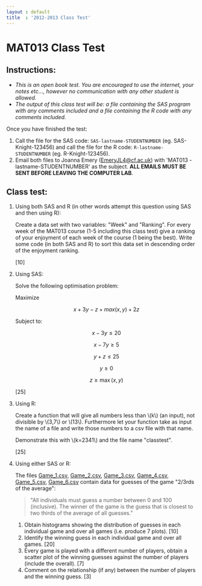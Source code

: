```yaml
---
layout : default
title  : '2012-2013 Class Test'
---
```

# MAT013 Class Test

## Instructions:

- *This is an open book test. You are encouraged to use the internet, your notes etc..., however no communication with any other student is allowed.*
- *The output of this class test will be: a file containing the SAS program with any comments included and a file containing the R code with any comments included.*

Once you have finished the test:

1. Call the file for the SAS code: `SAS-lastname-STUDENTNUMBER` (eg. SAS-Knight-123456) and call the file for the R code: `R-lastname-STUDENTNUMBER` (eg. R-Knight-123456).
2. Email both files to Joanna Emery (EmeryJL4@cf.ac.uk) with 'MAT013 - lastname-STUDENTNUMBER' as the subject. **ALL EMAILS MUST BE SENT BEFORE LEAVING THE COMPUTER LAB**.

## Class test:

1. Using both SAS and R (in other words attempt this question using SAS and then using R):

    Create a data set with two variables: "Week" and "Ranking". For every week of the MAT013 course (1-5 including this class test) give a ranking of your enjoyment of each week of the course (1 being the best). Write some code (in both SAS and R) to sort this data set in descending order of the enjoyment ranking.

    [10]

2. Using SAS:

    Solve the following optimisation problem:

    Maximize

    $$x+3y-z+max(x,y)+2z$$

    Subject to:

    $$x-3y\leq 20$$

    $$x-7y\geq 5$$

    $$y+z\leq 25$$

    $$y\geq 0$$

    $$z\geq \max(x,y)$$


    [25]

3. Using R:

    Create a function that will give all numbers less than \\(k\\) (an input),
    not divisible by \\(3,7\\) or \\(13\\). Furthermore let your function take as input the name of a file and write those numbers to a csv file with that name.

    Demonstrate this with \\(k=2341\\) and the file name "classtest".

    [25]

4. Using either SAS or R:

   The files [Game_1.csv](./Data/Game_1.csv), [Game_2.csv](./Data/Game_2.csv), [Game_3.csv](./Data/Game_3.csv), [Game_4.csv](./Data/Game_4.csv), [Game_5.csv](./Data/Game_5.csv), [Game_6.csv](./Data/Game_6.csv) contain data for guesses of the game "2/3rds of the average":

   > "All individuals must guess a number between 0 and 100 (inclusive). The winner of the game is the guess that is closest to two thirds of the average of all guesses."

   1. Obtain histograms showing the distribution of guesses in each individual game and over all games (i.e. produce 7 plots). [10]
   2. Identify the winning guess in each individual game and over all games. [20]
   3. Every game is played with a different number of players, obtain a scatter plot of the winning guesses against the number of players (include the overall). [7]
   4. Comment on the relationship (if any) between the number of players and the winning guess. [3]
